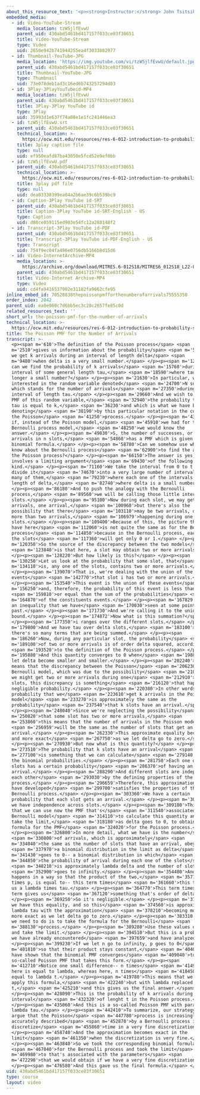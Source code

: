 ```yaml
---
about_this_resource_text: '<p><strong>Instructor:</strong> John Tsitsiklis</p>'
embedded_media:
  - id: Video-YouTube-Stream
    media_location: tzW5jlfEvwU
    parent_uid: 430abd5461bd417157f033ce03f30651
    title: Video-YouTube-Stream
    type: Video
    uid: 2650e942b741944255ea4f3033882977
  - id: Thumbnail-YouTube-JPG
    media_location: 'https://img.youtube.com/vi/tzW5jlfEvwU/default.jpg'
    parent_uid: 430abd5461bd417157f033ce03f30651
    title: Thumbnail-YouTube-JPG
    type: Thumbnail
    uid: 73e078deb1ad3c16ed6b743257294d03
  - id: 3Play-3PlayYouTubeid-MP4
    media_location: tzW5jlfEvwU
    parent_uid: 430abd5461bd417157f033ce03f30651
    title: 3Play-3Play YouTube id
    type: 3Play
    uid: 35993d1e637f74a08e1e1fc241446ea3
  - id: tzW5jlfEvwU.srt
    parent_uid: 430abd5461bd417157f033ce03f30651
    technical_location: >-
      https://ocw.mit.edu/resources/res-6-012-introduction-to-probability-spring-2018/part-iii-random-processes/the-poisson-pmf-for-the-number-of-arrivals/tzW5jlfEvwU.srt
    title: 3play caption file
    type: null
    uid: ef950eafd87ba43050e5fcd52e9ef0bb
  - id: tzW5jlfEvwU.pdf
    parent_uid: 430abd5461bd417157f033ce03f30651
    technical_location: >-
      https://ocw.mit.edu/resources/res-6-012-introduction-to-probability-spring-2018/part-iii-random-processes/the-poisson-pmf-for-the-number-of-arrivals/tzW5jlfEvwU.pdf
    title: 3play pdf file
    type: null
    uid: dea03330399ea04a2b6ae39c6b539bc9
  - id: Caption-3Play YouTube id-SRT
    parent_uid: 430abd5461bd417157f033ce03f30651
    title: Caption-3Play YouTube id-SRT-English - US
    type: Caption
    uid: d08ce059115ed903e54fc12a288148f2
  - id: Transcript-3Play YouTube id-PDF
    parent_uid: 430abd5461bd417157f033ce03f30651
    title: Transcript-3Play YouTube id-PDF-English - US
    type: Transcript
    uid: 754f9ec04fa496e0756db5166b8d15d6
  - id: Video-InternetArchive-MP4
    media_location: >-
      https://archive.org/download/MITRES.6-012S18/MITRES6_012S18_L22-04_300k.mp4
    parent_uid: 430abd5461bd417157f033ce03f30651
    title: Video-Internet Archive-MP4
    type: Video
    uid: cd4fa9416537902e31182fa9662cfe95
inline_embed_id: 70528838thepoissonpmfforthenumberofarrivals75555350
order_index: 2042
parent_uid: ea0e960c7d6bb5ec3c28c2657fe85c0d
related_resources_text: ''
short_url: the-poisson-pmf-for-the-number-of-arrivals
technical_location: >-
  https://ocw.mit.edu/resources/res-6-012-introduction-to-probability-spring-2018/part-iii-random-processes/the-poisson-pmf-for-the-number-of-arrivals
title: The Poisson PMF for the Number of Arrivals
transcript: >-
  <p><span m='610'>The definition of the Poisson process</span> <span
  m='2510'>gives us information about the probability</span> <span m='5270'>that
  we get k arrivals during an interval of length delta</span> <span
  m='9480'>when delta is a very small number.</span> </p><p><span m='12570'>How
  can we find the probability of k arrivals</span> <span m='15760'>during an
  interval of some general length tau,</span> <span m='18590'>where tau is no
  longer a small number?</span> </p><p><span m='21630'>In particular, we're
  interested in the random variable denoted</span> <span m='24700'>N sub tau,
  which stands for the number of arrivals</span> <span m='27350'>during an
  interval of length tau.</span> </p><p><span m='29660'>And we wish to find the
  PMF of this random variable,</span> <span m='32940'>the probability that N sub
  tau is equal to k,</span> <span m='36230'>and which is what we have been
  denoting</span> <span m='38190'>by this particular notation in the context of
  the Poisson</span> <span m='41250'>process.</span> </p><p><span m='43360'>Now
  if, instead of the Poisson model,</span> <span m='45910'>we had for the
  Bernoulli process model,</span> <span m='48250'>we would know the
  answer.</span> </p><p><span m='49830'>S, the number of successes, or number of
  arrivals in n slots,</span> <span m='54860'>has a PMF which is given by the
  binomial formula.</span> </p><p><span m='58780'>Can we somehow use what we
  know about the Bernoulli process</span> <span m='62900'>to find the answer for
  the Poisson process?</span> </p><p><span m='66150'>The answer is yes, and it
  involves a limiting argument</span> <span m='69430'>of the following
  kind.</span> </p><p><span m='71160'>We take the interval from 0 to t and
  divide it</span> <span m='74670'>into a very large number of intervals, so
  many of them,</span> <span m='79230'>where each one of the intervals has a
  length of delta,</span> <span m='82740'>where delta is a small number.</span>
  </p><p><span m='86180'>And to push the analogy with the Bernoulli
  process,</span> <span m='89560'>we will be calling those little intervals as
  slots.</span> </p><p><span m='95100'>Now during each slot, we may get zero
  arrivals, one arrival,</span> <span m='100960'>but there's also the
  possibility that there</span> <span m='103110'>may be two arrivals, or even
  more than two arrivals,</span> <span m='106979'>happening during one of the
  slots.</span> </p><p><span m='109400'>Because of this, the picture that we
  have here</span> <span m='112060'>is not quite the same as for the Bernoulli
  process</span> <span m='114850'>because in the Bernoulli process, each one of
  the slots</span> <span m='117360'>will get only 0 or 1.</span> </p><p><span
  m='120350'>So the source of the discrepancy between the two models</span>
  <span m='123840'>is that here, a slot may obtain two or more arrivals.</span>
  </p><p><span m='128220'>But how likely is this?</span> </p><p><span
  m='130250'>Let us look at the probability that some slot, that</span> <span
  m='134110'>is, any one of the slots, contains two or more arrivals.</span>
  </p><p><span m='139070'>That is, we're dealing with the union of the
  events</span> <span m='142770'>that slot i has two or more arrivals.</span>
  </p><p><span m='153540'>This event is the union of these events</span> <span
  m='156250'>and, therefore, the probability of this event is less than</span>
  <span m='159810'>or equal than the sum of the probabilities</span> <span
  m='164870'>of the constituents events.</span> </p><p><span m='167829'>This is
  an inequality that we have</span> <span m='170030'>seen at some point in the
  past.</span> </p><p><span m='171730'>And we're calling it to the union
  bound.</span> </p><p><span m='174872'>Now what is this summation?</span>
  </p><p><span m='177350'>i ranges over the different slots.</span> </p><p><span
  m='179800'>And we have tau over delta slots,</span> <span m='183100'>so
  there's so many terms that are being summed.</span> </p><p><span
  m='186260'>Now, during any particular slot, the probability</span> <span
  m='189100'>of two or more arrivals is of order delta squared, according</span>
  <span m='193520'>to the definition of the Poisson process.</span> </p><p><span
  m='195880'>And this quantity converges to 0 when</span> <span m='198800'>we
  let delta become smaller and smaller.</span> </p><p><span m='202240'>So this
  means that the discrepancy between the Poisson</span> <span m='206230'>and the
  Bernoulli model, which was due to the possibility</span> <span m='210030'>that
  we might get two or more arrivals during one</span> <span m='212910'>of those
  slots, this discrepancy is something</span> <span m='216120'>that happens with
  negligible probability.</span> </p><p><span m='220380'>In other words, the
  probability that we</span> <span m='223610'>get k arrivals in the Poisson
  model</span> <span m='233270'>is approximately the same as the
  probability</span> <span m='237540'>that k slots have an arrival.</span>
  </p><p><span m='248040'>Since we're neglecting the possibility</span> <span
  m='250820'>that some slot has two or more arrivals,</span> <span
  m='253860'>this means that the number of arrivals in the Poisson model</span>
  <span m='256959'>will be the same as the number of slots that get an
  arrival.</span> </p><p><span m='262330'>This approximate equality becomes more
  and more exact</span> <span m='267750'>as we let delta go to zero.</span>
  </p><p><span m='270930'>But now what is this quantity?</span> </p><p><span
  m='273510'>The probability that k slots have an arrival</span> <span
  m='277100'>is something that we can calculate</span> <span m='279140'>using
  the binomial probabilities.</span> </p><p><span m='281750'>Each one of the
  slots has a certain probability</span> <span m='286370'>of having an
  arrival.</span> </p><p><span m='288290'>And different slots are independent of
  each other</span> <span m='293030'>by the defining properties of the Poisson
  process.</span> </p><p><span m='296659'>Therefore, this approximation that we
  have developed</span> <span m='299700'>satisfies the properties of the
  Bernoulli process.</span> </p><p><span m='303360'>We have a certain
  probability that each slot gets an arrival.</span> </p><p><span m='306440'>And
  we have independence across slots.</span> </p><p><span m='309180'>This means
  that we can use now the PMF that's</span> <span m='311540'>associated with the
  Bernoulli model</span> <span m='314110'>to calculate this quantity and then
  take the limit,</span> <span m='318180'>as delta goes to 0, to obtain a
  formula for the PMF</span> <span m='324020'>for the Poisson process.</span>
  </p><p><span m='326800'>In more detail, what we have is the number</span>
  <span m='330800'>of arrivals, which is approximately</span> <span
  m='334040'>the same as the number of slots that have an arrival, obeys</span>
  <span m='337970'>a binomial distribution in the limit as delta</span> <span
  m='341430'>goes to 0-- a binomial distribution in which</span> <span
  m='344850'>the probability of arrival during each one of the slots</span>
  <span m='348210'>is approximately lambda delta and the number of slots</span>
  <span m='352900'>goes to infinity.</span> </p><p><span m='354480'>And this
  happens in a way so that the product of the two,</span> <span m='357705'>n
  times p, is equal to-- this term times</span> <span m='361660'>this term gives
  us a lambda times tau.</span> </p><p><span m='364770'>This term times this
  term gives us</span> <span m='367120'>something that's order of delta.</span>
  </p><p><span m='369250'>So it's negligible.</span> </p><p><span m='371130'>So
  we have this equality, and so this</span> <span m='374560'>is approximately
  lambda tau with the approximation</span> <span m='378210'>becoming more and
  more exact as we let delta go to zero.</span> </p><p><span m='383310'>So all
  we need to do is to take the formula for the Bernoulli</span> <span
  m='388130'>process.</span> </p><p><span m='389280'>Use these values of p and n
  and take the limit.</span> </p><p><span m='394510'>But this is a problem that
  we have already encountered</span> <span m='397659'>and have analyzed.</span>
  </p><p><span m='399230'>If we let n go to infinity, p goes to 0</span> <span
  m='401810'>so that their product stays constant,</span> <span m='404030'>we
  have shown that the binomial PMF converges</span> <span m='409040'>to the
  so-called Poisson PMF that takes this form.</span> </p><p><span
  m='412710'>Notice one small difference-- n times</span> <span m='414960'>p
  here is equal to lambda, whereas here, n times</span> <span m='418450'>p is
  equal to lambda t.</span> </p><p><span m='419780'>This means that we need to
  apply this formula,</span> <span m='422240'>but with lambda replaced by lambda
  t,</span> <span m='425210'>and this gives us the final answer.</span>
  </p><p><span m='428090'>This is the probability of k arrivals during a time
  interval</span> <span m='432320'>of lenght t in the Poisson process.</span>
  </p><p><span m='435060'>And this is a so-called Poisson PMF with parameter
  lambda tau.</span> </p><p><span m='442410'>To summarize, our strategy was to
  argue that the Poisson</span> <span m='447780'>process is increasingly
  accurately described</span> <span m='452870'>by a Bernoulli process if we
  discretize</span> <span m='455860'>time in a very fine discretization.</span>
  </p><p><span m='458740'>And the approximation becomes exact in the
  limit</span> <span m='461350'>when the discretization is very fine.</span>
  </p><p><span m='463840'>So we took the corresponding binomial formula</span>
  <span m='467040'>for the Bernoulli process and took the limit</span> <span
  m='469980'>to that's associated with the parameters</span> <span
  m='472290'>that we would obtain if we have a very fine discretization.</span>
  </p><p><span m='476580'>And this gave us the final formula.</span> </p><p></p>
uid: 430abd5461bd417157f033ce03f30651
type: course
layout: video
---
```

